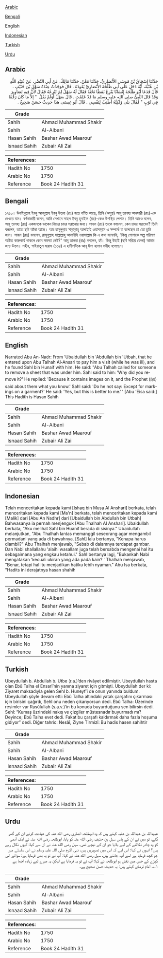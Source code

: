 [Arabic](#arabic)

[Bengali](#bengali)

[English](#english)

[Indonesian](#indonesian)

[Turkish](#turkish)

[Urdu](#urdu)

## Arabic


<div dir="rtl" lang="ar" style={{fontSize:'larger',backgroundColor:'#f8f9fa',padding:20}}>
حَدَّثَنَا إِسْحَاقُ بْنُ مُوسَى الأَنْصَارِيُّ، حَدَّثَنَا مَعْنٌ، حَدَّثَنَا مَالِكٌ، عَنْ أَبِي النَّضْرِ، عَنْ عُبَيْدِ اللَّهِ بْنِ عُتْبَةَ، أَنَّهُ دَخَلَ عَلَى أَبِي طَلْحَةَ الأَنْصَارِيِّ يَعُودُهُ ‏.‏ قَالَ فَوَجَدْتُ عِنْدَهُ سَهْلَ بْنَ حُنَيْفٍ ‏.‏ قَالَ فَدَعَا أَبُو طَلْحَةَ إِنْسَانًا يَنْزِعُ نَمَطًا تَحْتَهُ فَقَالَ لَهُ سَهْلٌ لِمَ تَنْزِعُهُ فَقَالَ لأَنَّ فِيهِ تَصَاوِيرَ وَقَدْ قَالَ النَّبِيُّ صلى الله عليه وسلم مَا قَدْ عَلِمْتَ ‏.‏ قَالَ سَهْلٌ أَوَلَمْ يَقُلْ ‏ "‏ إِلاَّ مَا كَانَ رَقْمًا فِي ثَوْبٍ ‏"‏ فَقَالَ بَلَى وَلَكِنَّهُ أَطْيَبُ لِنَفْسِي ‏.‏ قَالَ أَبُو عِيسَى هَذَا حَدِيثٌ حَسَنٌ صَحِيحٌ ‏.‏
</div>
<div style={{backgroundColor:'#f8f9fa',padding:20, marginBottom: 10}}><table> <thead> <tr> <th>Grade</th> <th></th> </tr> </thead> <tbody> <tr><td>Sahih</td><td>Ahmad Muhammad Shakir</td></tr><tr><td>Sahih</td><td>Al-Albani</td></tr><tr><td>Hasan Sahih</td><td>Bashar Awad Maarouf</td></tr><tr><td>Isnaad Sahih</td><td>Zubair Ali Zai</td></tr></tbody></table><table> <thead> <tr> <th>References:</th> <th></th> </tr> </thead> <tbody><tr><td>Hadith No</td><td>1750</td></tr><tr><td>Arabic No</td><td>1750</td></tr><tr><td>Reference</td><td>Book 24 Hadith 31</td></tr></tbody></table></div>

## Bengali


<div dir="ltr" lang="bn" style={{fontSize:'larger',backgroundColor:'#f8f9fa',padding:20}}>
১৭৫০। উবাইদুল্লাহ ইবনু আবদুল্লাহ ইবনু উতবা (রাঃ) হতে বর্ণিত আছে, তিনি (অসুস্থ) আবূ তালহা আনসারী (রাঃ)-কে দেখতে যান। বর্ণনাকারী বলেন, আমি সেখানে সাহল ইবনু হুনাইফ (রাঃ)-কেও উপস্থিত পেলাম। তিনি আরও বলেন, আবূ তালহা (রাঃ) একজনকে ডাকেন নিচের চাদর সরানোর জন্য। সাহল (রাঃ) তাকে বললেন, কেন চাদর সরাবেন? তিনি বললেন, তাতে ছবি আঁকা আছে। আর রাসূলুল্লাহ সাল্লাল্লাহু আলাইহি ওয়াসাল্লাম এ সম্পর্কে যা বলেছেন তা তো তুমি জান। সাহল (রাঃ) বললেন, রাসূলুল্লাহ সাল্লাল্লাহু আলাইহি ওয়াসাল্লাম কি এ কথা বলেননি, “কিন্তু পোশাকে অল্প পরিমাণ অঙ্কিত কারুকার্য থাকলে কোন সমস্যা নেই?” আবূ তালহা (রাঃ) বললেন, হ্যাঁ। কিন্তু উহাই (ছবি সরিয়ে ফেলা) আমার জন্য উত্তম। সহীহ, গাইয়াতুল মারাম (১৩৪) এ হাদীসটিকে আবূ ঈসা হাসান সহীহ বলেছেন।
</div>
<div style={{backgroundColor:'#f8f9fa',padding:20, marginBottom: 10}}><table> <thead> <tr> <th>Grade</th> <th></th> </tr> </thead> <tbody> <tr><td>Sahih</td><td>Ahmad Muhammad Shakir</td></tr><tr><td>Sahih</td><td>Al-Albani</td></tr><tr><td>Hasan Sahih</td><td>Bashar Awad Maarouf</td></tr><tr><td>Isnaad Sahih</td><td>Zubair Ali Zai</td></tr></tbody></table><table> <thead> <tr> <th>References:</th> <th></th> </tr> </thead> <tbody><tr><td>Hadith No</td><td>1750</td></tr><tr><td>Arabic No</td><td>1750</td></tr><tr><td>Reference</td><td>Book 24 Hadith 31</td></tr></tbody></table></div>

## English


<div dir="ltr" lang="en" style={{fontSize:'larger',backgroundColor:'#f8f9fa',padding:20}}>
Narrated Abu An-Nadr: From 'Ubaidullah bin 'Abdullah bin 'Utbah, that he entered upon Abu Talhah Al-Ansari to pay him a visit (while he was ill), and he found Sahl bin Hunaif with him. He said: "Abu Talhah called for someone to remove a sheet that was under him. Sahl said to him: 'Why did you remove it?' He replied: 'Because it contains images on it, and the Prophet (ﷺ) said about them what you know.' Sahl said: 'Do he not say: Except for markings on a garment?' He said: 'Yes, but this is better to me.'" [Abu 'Eisa said:] This Hadith is Hasan Sahih
</div>
<div style={{backgroundColor:'#f8f9fa',padding:20, marginBottom: 10}}><table> <thead> <tr> <th>Grade</th> <th></th> </tr> </thead> <tbody> <tr><td>Sahih</td><td>Ahmad Muhammad Shakir</td></tr><tr><td>Sahih</td><td>Al-Albani</td></tr><tr><td>Hasan Sahih</td><td>Bashar Awad Maarouf</td></tr><tr><td>Isnaad Sahih</td><td>Zubair Ali Zai</td></tr></tbody></table><table> <thead> <tr> <th>References:</th> <th></th> </tr> </thead> <tbody><tr><td>Hadith No</td><td>1750</td></tr><tr><td>Arabic No</td><td>1750</td></tr><tr><td>Reference</td><td>Book 24 Hadith 31</td></tr></tbody></table></div>

## Indonesian


<div dir="ltr" lang="id" style={{fontSize:'larger',backgroundColor:'#f8f9fa',padding:20}}>
Telah menceritakan kepada kami [Ishaq bin Musa Al Anshari] berkata, telah menceritakan kepada kami [Ma'n] berkata, telah menceritakan kepada kami [Malik] dari [Abu An Nadhr] dari [Ubaidullah bin Abdullah bin Utbah] Bahwasanya ia pernah menjenguk [Abu Thalhah Al Anshari]. Ubaidullah berkata, "Aku melihat Sahl bin Huanif berada di sisinya." Ubaidullah melanjutkan, "Abu Thalhah lantas memanggil seseorang agar mengambil permadani yang ada di bawahnya. [Sahl] lalu bertanya, "Kenapa harus diambil?" Abu Thalhah menjawab, "Sebab di dalamnya terdapat gambar. Dan Nabi shallallahu 'alaihi wasallam juga telah bersabda mengenai hal itu sebagaimana yang engkau ketahui." Sahl bertanya lagi, "Bukankah Nabi mengatakan 'kecuali ukiran yang ada pada kain? ' Thalhah menjawab, "Benar, tetapi hal itu menjadikan hatiku lebih nyaman." Abu Isa berkata, "Hadits ini derajatnya hasan shahih
</div>
<div style={{backgroundColor:'#f8f9fa',padding:20, marginBottom: 10}}><table> <thead> <tr> <th>Grade</th> <th></th> </tr> </thead> <tbody> <tr><td>Sahih</td><td>Ahmad Muhammad Shakir</td></tr><tr><td>Sahih</td><td>Al-Albani</td></tr><tr><td>Hasan Sahih</td><td>Bashar Awad Maarouf</td></tr><tr><td>Isnaad Sahih</td><td>Zubair Ali Zai</td></tr></tbody></table><table> <thead> <tr> <th>References:</th> <th></th> </tr> </thead> <tbody><tr><td>Hadith No</td><td>1750</td></tr><tr><td>Arabic No</td><td>1750</td></tr><tr><td>Reference</td><td>Book 24 Hadith 31</td></tr></tbody></table></div>

## Turkish


<div dir="ltr" lang="tr" style={{fontSize:'larger',backgroundColor:'#f8f9fa',padding:20}}>
Ubeydullah b. Abdullah b. Utbe (r.a.)’den rivâyet edilmiştir. Ubeydullah hasta olan Ebû Talha el Ensarî’nin yanına ziyaret için gitmişti. Ubeydullah der ki: Ziyaret maksadıyla gelen Sehl b. Huneyf’i de onun yanında buldum. Ubeydullah şöyle devam etti: Ebû Talha altındaki yatak çarşafını çıkarması için birisini çağırdı, Sehl onu neden çıkarıyorsun dedi. Ebû Talha: Üzerinde resimler var Rasûlullah (s.a.v.)’in bu konuda buyurduğunu sen bilirsin dedi. Sehl: “Kumaş üzrindeki nakış ve çizgiler müstesnadır buyurmadı mı? Deyince; Ebû Talha evet dedi. Fakat bu çarşafı kaldırmak daha fazla hoşuma gidiyor” dedi. Diğer tahric: Nesâî, Ziyne Tirmizî: Bu hadis hasen sahihtir
</div>
<div style={{backgroundColor:'#f8f9fa',padding:20, marginBottom: 10}}><table> <thead> <tr> <th>Grade</th> <th></th> </tr> </thead> <tbody> <tr><td>Sahih</td><td>Ahmad Muhammad Shakir</td></tr><tr><td>Sahih</td><td>Al-Albani</td></tr><tr><td>Hasan Sahih</td><td>Bashar Awad Maarouf</td></tr><tr><td>Isnaad Sahih</td><td>Zubair Ali Zai</td></tr></tbody></table><table> <thead> <tr> <th>References:</th> <th></th> </tr> </thead> <tbody><tr><td>Hadith No</td><td>1750</td></tr><tr><td>Arabic No</td><td>1750</td></tr><tr><td>Reference</td><td>Book 24 Hadith 31</td></tr></tbody></table></div>

## Urdu


<div dir="rtl" lang="ur" style={{fontSize:'larger',backgroundColor:'#f8f9fa',padding:20}}>
عبیداللہ بن عبداللہ بن عتبہ کہتے ہیں کہ وہ ابوطلحہ انصاری رضی الله عنہ کی عیادت کرنے ان کے گھر گئے، تو میں نے ان کے پاس سہل بن حنیف رضی الله عنہ کو پایا، ابوطلحہ رضی الله عنہ نے ایک آدمی کو وہ چادر نکالنے کے لیے بلایا جو ان کے نیچے تھی، سہل رضی الله عنہ نے ان سے کہا: کیوں نکال رہے ہیں؟ انہوں نے کہا: اس لیے کہ اس میں تصویریں ہیں، نبی اکرم صلی اللہ علیہ وسلم نے اس سلسلے میں جو کچھ فرمایا ہے اسے آپ جانتے ہیں، سہل رضی الله عنہ نے کہا: آپ نے تو یہ بھی فرمایا ہے: سوائے اس کپڑے کے جس میں نقش ہو ابوطلحہ نے کہا: آپ نے تو یہ فرمایا ہے لیکن یہ میرے لیے زیادہ اچھا ہے ۱؎۔ امام ترمذی کہتے ہیں: یہ حدیث حسن صحیح ہے۔
</div>
<div style={{backgroundColor:'#f8f9fa',padding:20, marginBottom: 10}}><table> <thead> <tr> <th>Grade</th> <th></th> </tr> </thead> <tbody> <tr><td>Sahih</td><td>Ahmad Muhammad Shakir</td></tr><tr><td>Sahih</td><td>Al-Albani</td></tr><tr><td>Hasan Sahih</td><td>Bashar Awad Maarouf</td></tr><tr><td>Isnaad Sahih</td><td>Zubair Ali Zai</td></tr></tbody></table><table> <thead> <tr> <th>References:</th> <th></th> </tr> </thead> <tbody><tr><td>Hadith No</td><td>1750</td></tr><tr><td>Arabic No</td><td>1750</td></tr><tr><td>Reference</td><td>Book 24 Hadith 31</td></tr></tbody></table></div>
